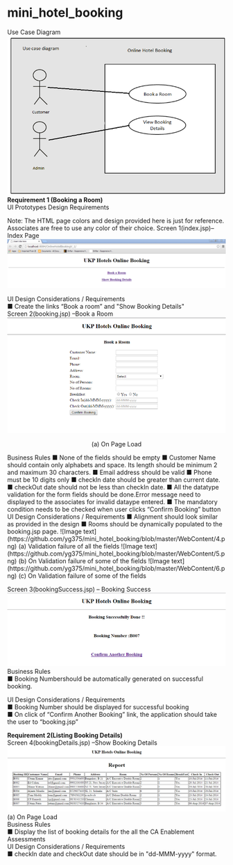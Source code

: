 # mini_hotel_booking

Use Case Diagram  
 ![Image text](https://github.com/yg375/mini_hotel_booking/blob/master/WebContent/1.png)  
**Requirement 1 (Booking a Room)**    
UI Prototypes Design Requirements

Note: The HTML page colors and design provided here is just for reference. Associates are free to use any color of their choice.
Screen 1(index.jsp)– Index Page
 ![Image text](https://github.com/yg375/mini_hotel_booking/blob/master/WebContent/2.png)
 
UI Design Considerations / Requirements  
■ Create  the links “Book a room” and "Show Booking Details"  
Screen 2(booking.jsp) –Book a Room  
 ![Image text](https://github.com/yg375/mini_hotel_booking/blob/master/WebContent/3.png)  
<p align="center">(a)	On Page Load</p>
Business Rules  
■	None of the fields should be empty    
■	Customer Name should contain only alphabets and space. Its length should be minimum 2 and maximum 30 characters.  
■	Email address should be valid  
■	Phone must be 10 digits only  
■	checkIn date should be greater than current date.  
■	checkOut date should not be less than checkIn date.  
■	All the datatype validation for the form fields should be done.Error message need to displayed to the associates  for invalid dataype entered.  
■	The mandatory condition needs to be checked when user clicks “Confirm Booking” button  
UI Design Considerations / Requirements  
■	Alignment should look similar as provided in the design  
■	Rooms should be dynamically populated to the booking.jsp page.  
![Image text](https://github.com/yg375/mini_hotel_booking/blob/master/WebContent/4.png)  
(a)	 Validation failure of all the fields  
 ![Image text](https://github.com/yg375/mini_hotel_booking/blob/master/WebContent/5.png)  
(b)	On Validation failure of some of the fields  
![Image text](https://github.com/yg375/mini_hotel_booking/blob/master/WebContent/6.png)  
(c)	On Validation failure of some of the fields  


Screen 3(bookingSuccess.jsp) – Booking Success  
 ![Image text](https://github.com/yg375/mini_hotel_booking/blob/master/WebContent/7.png)  
Business Rules  
■	Booking Numbershould be automatically generated  on successful booking.

UI Design Considerations / Requirements  
■	Booking Number should be displayed  for successful booking  
■	On click of  “Confirm Another Booking” link, the application should take the user to “booking.jsp”


**Requirement 2(Listing Booking Details)**  
Screen 4(bookingDetails.jsp) –Show Booking Details
  ![Image text](https://github.com/yg375/mini_hotel_booking/blob/master/WebContent/8.png)  
(a)	On Page Load  
Business Rules  
■	Display the list of booking details for the all the CA Enablement Assessments  
UI Design Considerations / Requirements  
■	checkIn date and checkOut date should be in "dd-MMM-yyyy" format.  

